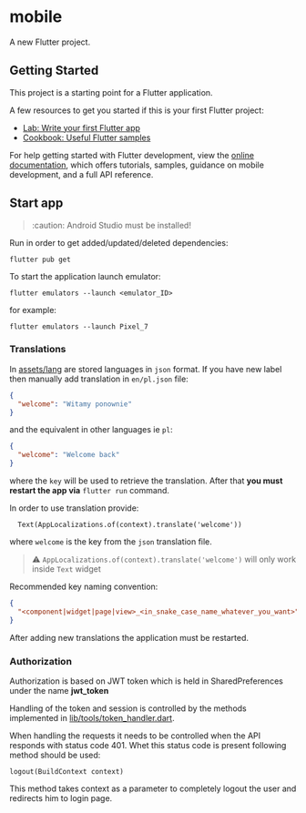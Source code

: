 # mobile

A new Flutter project.

## Getting Started

This project is a starting point for a Flutter application.

A few resources to get you started if this is your first Flutter project:

- [Lab: Write your first Flutter app](https://docs.flutter.dev/get-started/codelab)
- [Cookbook: Useful Flutter samples](https://docs.flutter.dev/cookbook)

For help getting started with Flutter development, view the
[online documentation](https://docs.flutter.dev/), which offers tutorials,
samples, guidance on mobile development, and a full API reference.

## Start app

> :caution: Android Studio must be installed!

Run in order to get added/updated/deleted dependencies:

```
flutter pub get
```

To start the application launch emulator:

```
flutter emulators --launch <emulator_ID>
```

for example:

```
flutter emulators --launch Pixel_7
```

### Translations

In [assets/lang](/assets/lang) are stored languages in `json` format.
If you have new label then manually add translation in `en/pl.json` file:

```json
{
  "welcome": "Witamy ponownie"
}
```

and the equivalent in other languages ie `pl`:

```json
{
  "welcome": "Welcome back"
}
```

where the `key` will be used to retrieve the translation.
After that **you must restart the app via** `flutter run` command.

In order to use translation provide:

```
  Text(AppLocalizations.of(context).translate('welcome'))
```

where `welcome` is the key from the `json` translation file.

> :warning: `AppLocalizations.of(context).translate('welcome')` will only work inside `Text` widget

Recommended key naming convention:

```json
{
  "<component|widget|page|view>_<in_snake_case_name_whatever_you_want>"
}
```

After adding new translations the application must be restarted.

### Authorization

Authorization is based on JWT token which is held in SharedPreferences under the name <b>jwt_token</b>

Handling of the token and session is controlled by the methods implemented in [lib/tools/token_handler.dart](/lib/tools/token_handler.dart).

When handling the requests it needs to be controlled when the API responds with status code 401.
Whet this status code is present following method should be used:

```
logout(BuildContext context)
```
This method takes context as a parameter to completely logout the user and redirects him to login page.

